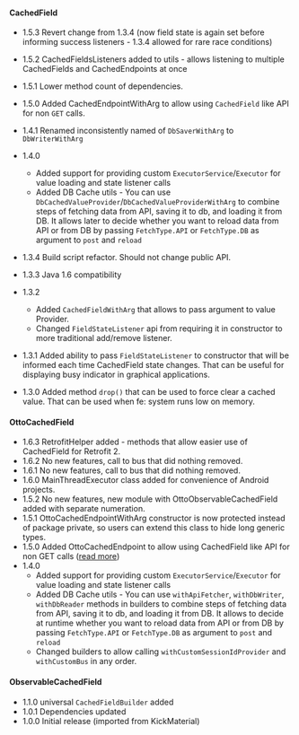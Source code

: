 #### CachedField ####
* 1.5.3 Revert change from 1.3.4 (now field state is again set before informing success listeners - 1.3.4 allowed for rare race conditions)
* 1.5.2 CachedFieldsListeners added to utils - allows listening to multiple CachedFields and CachedEndpoints at once
* 1.5.1 Lower method count of dependencies.
* 1.5.0 Added CachedEndpointWithArg to allow using ```CachedField``` like API for non ```GET``` calls.
* 1.4.1 Renamed inconsistently named of ```DbSaverWithArg``` to ```DbWriterWithArg```
* 1.4.0 
  * Added support for providing custom ```ExecutorService```/```Executor``` for value loading and state listener calls
  * Added DB Cache utils - You can use ```DbCachedValueProvider```/```DbCachedValueProviderWithArg``` to combine
  steps of fetching data from API, saving it to db, and loading it from DB. It allows later to decide whether you
  want to reload data from API or from DB by passing ```FetchType.API``` or ```FetchType.DB``` as argument to ```post```
  and ```reload```
 
* 1.3.4 Build script refactor. Should not change public API.
* 1.3.3 Java 1.6 compatibility
* 1.3.2 
  * Added ```CachedFieldWithArg``` that allows to pass argument to value Provider. 
  * Changed ```FieldStateListener``` api from requiring it in constructor to more traditional add/remove listener.
* 1.3.1 Added ability to pass ```FieldStateListener``` to constructor that will be informed each time CachedField state changes. 
That can be useful for displaying busy indicator in graphical applications.
* 1.3.0 Added method ```drop()``` that can be used to force clear a cached value. That can be used when fe: system runs low on memory.

#### OttoCachedField ####
* 1.6.3 RetrofitHelper added  - methods that allow easier use of CachedField for Retrofit 2.
* 1.6.2 No new features, call to bus that did nothing removed.
* 1.6.1 No new features, call to bus that did nothing removed.
* 1.6.0 MainThreadExecutor class added for convenience of Android projects.
* 1.5.2 No new features, new module with OttoObservableCachedField added with separate numeration.
* 1.5.1 OttoCachedEndpointWithArg constructor is now protected instead of package private, so users can extend this class to hide long generic types.
* 1.5.0 Added OttoCachedEndpoint to allow using CachedField like API for non GET calls ([read more](https://github.com/byoutline/CachedField#cachedendpoint))
* 1.4.0 
  * Added support for providing custom ```ExecutorService```/```Executor``` for value loading and state listener calls
  * Added DB Cache utils - You can use ```withApiFetcher```, ```withDbWriter```, ```withDbReader``` methods in builders to combine
  steps of fetching data from API, saving it to db, and loading it from DB. It allows to decide at runtime whether you
  want to reload data from API or from DB by passing ```FetchType.API``` or ```FetchType.DB``` as argument to ```post```
  and ```reload```
  * Changed builders to allow calling ```withCustomSessionIdProvider``` and ```withCustomBus``` in any order.
  
#### ObservableCachedField ####
* 1.1.0 universal `CachedFieldBuilder` added
* 1.0.1 Dependencies updated
* 1.0.0 Initial release (imported from KickMaterial)